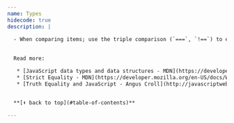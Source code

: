```yaml
---
name: Types
hidecode: true
description: |

  - When comparing items; use the triple comparison (`===`, `!==`) to ensure you're also comparing types.
  
  
  Read more:

   * [JavaScript data types and data structures - MDN](https://developer.mozilla.org/en-US/docs/Web/JavaScript/Data_structures)
   * [Strict Equality - MDN](https://developer.mozilla.org/en-US/docs/Web/JavaScript/Equality_comparisons_and_sameness#Strict_equality_using)
   * [Truth Equality and JavaScript - Angus Croll](http://javascriptweblog.wordpress.com/2011/02/07/truth-equality-and-javascript/#more-2108)


  **[⬆ back to top](#table-of-contents)**
  
---
```

